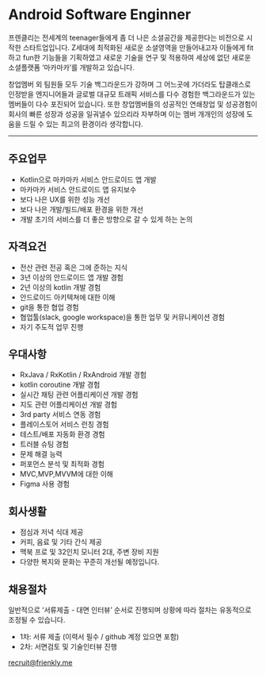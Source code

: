# Android Software Enginner

프렌클리는 전세계의 teenager들에게 좀 더 나은 소셜공간을 제공한다는 비전으로 시작한 스타트업입니다.
Z세대에 최적화된 새로운 소셜영역을 만들어내고자 이들에게 fit하고 fun한 기능들을 기획하였고
새로운 기술을 연구 및 적용하여 세상에 없던 새로운 소셜플랫폼 ‘마카마카’를 개발하고 있습니다.

창업멤버 외 팀원들 모두 기술 백그라운드가 강하며 그 어느곳에 가더라도 탑클래스로 인정받을 엔지니어들과 글로벌 대규모 트래픽 서비스를 다수 경험한 백그라운드가 있는 멤버들이 다수 포진되어 있습니다.
또한 창업멤버들의 성공적인 연쇄창업 및 성공경험이 회사의 빠른 성장과 성공을 일궈낼수 있으리라 자부하며 이는 멤버 개개인의 성장에 도움을 드릴 수 있는 최고의 환경이라 생각합니다.

---

## 주요업무
- Kotlin으로 마카마카 서비스 안드로이드 앱 개발
- 마카마카 서비스 안드로이드 앱 유지보수
- 보다 나은 UX를 위한 성능 개선
- 보다 나은 개발/빌드/배포 환경을 위한 개선
- 개발 초기의 서비스를 더 좋은 방향으로 갈 수 있게 하는 논의

## 자격요건
- 전산 관련 전공 혹은 그에 준하는 지식
- 3년 이상의 안드로이드 앱 개발 경험
- 2년 이상의 kotlin 개발 경험
- 안드로이드 아키텍쳐에 대한 이해
- git을 통한 협업 경험
- 협업툴(slack, google workspace)을 통한 업무 및 커뮤니케이션 경험
- 자기 주도적 업무 진행

## 우대사항
- RxJava / RxKotlin / RxAndroid 개발 경험
- kotlin coroutine 개발 경험
- 실시간 채팅 관련 어플리케이션 개발 경험
- 지도 관련 어플리케이션 개발 경험
- 3rd party 서비스 연동 경험
- 플레이스토어 서비스 런칭 경험
- 테스트/배포 자동화 환경 경험
- 트러블 슈팅 경험
- 문제 해결 능력
- 퍼포먼스 분석 및 최적화 경험
- MVC,MVP,MVVM에 대한 이해
- Figma 사용 경험

## 회사생활
- 점심과 저녁 식대 제공
- 커피, 음료 및 기타 간식 제공
- 맥북 프로 및 32인치 모니터 2대, 주변 장비 지원
- 다양한 복지와 문화는 꾸준히 개선될 예정입니다.

## 채용절차
일반적으로 ‘서류제출 - 대면 인터뷰’ 순서로 진행되며 상황에 따라 절차는 유동적으로 조정될 수 있습니다.
- 1차: 서류 제출 (이력서 필수 / github 계정 있으면 포함)
- 2차: 서면검토 및 기술인터뷰 진행

recruit@frienkly.me
